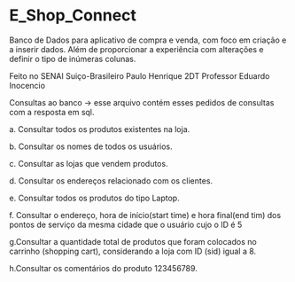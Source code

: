 # E_Shop_Connect
Banco de Dados para aplicativo de compra e venda, com foco em criação e a inserir dados.
Além de proporcionar a experiência com alterações e definir o tipo de inúmeras colunas.

Feito no SENAI Suiço-Brasileiro
Paulo Henrique 2DT 
Professor Eduardo Inocencio

Consultas ao banco -> esse arquivo contém esses pedidos de consultas com a resposta em sql.

a. Consultar todos os produtos existentes na loja.

b. Consultar os nomes de todos os usuários.

c. Consultar as lojas que vendem produtos.

d. Consultar os endereços relacionado com os clientes.

e. Consultar todos os produtos do tipo Laptop.

f. Consultar o endereço, hora de início(start time) e hora final(end tim) dos pontos de serviço da mesma cidade que o usuário cujo o ID é 5

g.Consultar a quantidade total de produtos que foram colocados no carrinho (shopping cart), considerando a loja com ID (sid) igual a 8.

h.Consultar os comentários do produto 123456789.
